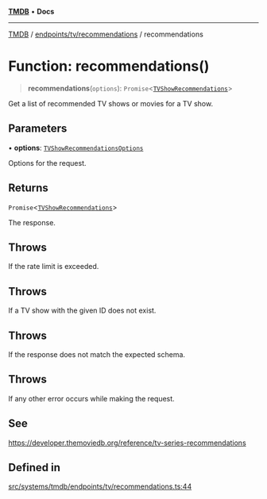 [**TMDB**](../../../../README.md) • **Docs**

***

[TMDB](../../../../README.md) / [endpoints/tv/recommendations](../README.md) / recommendations

# Function: recommendations()

> **recommendations**(`options`): `Promise`\<[`TVShowRecommendations`](../../../../structs/Schemas/type-aliases/TVShowRecommendations.md)\>

Get a list of recommended TV shows or movies for a TV show.

## Parameters

• **options**: [`TVShowRecommendationsOptions`](../type-aliases/TVShowRecommendationsOptions.md)

Options for the request.

## Returns

`Promise`\<[`TVShowRecommendations`](../../../../structs/Schemas/type-aliases/TVShowRecommendations.md)\>

The response.

## Throws

If the rate limit is exceeded.

## Throws

If a TV show with the given ID does not exist.

## Throws

If the response does not match the expected schema.

## Throws

If any other error occurs while making the request.

## See

https://developer.themoviedb.org/reference/tv-series-recommendations

## Defined in

[src/systems/tmdb/endpoints/tv/recommendations.ts:44](https://github.com/Norviah/media-hub/blob/b0accce5c447ccf1a18696f3cb0baef1f5bd16be/src/systems/tmdb/endpoints/tv/recommendations.ts#L44)
